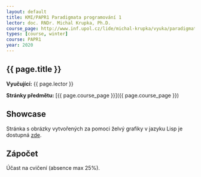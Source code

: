 ```yaml
---
layout: default
title: KMI/PAPR1 Paradigmata programování 1
lector: doc. RNDr. Michal Krupka, Ph.D.
course_page: http://www.inf.upol.cz/lide/michal-krupka/vyuka/paradigmata-programovani-1
types: [course, winter]
course: PAPR1
year: 2020
---
```


## {{ page.title }}
**Vyučující:** {{ page.lector }}

**Stránky předmětu:** [{{ page.course_page }}]({{ page.course_page }})

## Showcase
Stránka s obrázky vytvořených za pomoci želvý grafiky v jazyku Lisp je dostupná [zde](/teaching/showcase).

## Zápočet
Účast na cvičení (absence max 25%).
